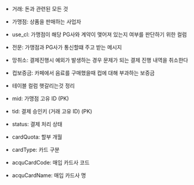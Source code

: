 + 거래: 돈과 관련된 모든 것
+ 가맹점: 상품을 판매하는 사업자
+ use_cl: 가맹점이 해당 PG사와 계약이 맺어져 있는지 여부를 판단하기 위한 컬럼
+ 전문: 가맹점과 PG사가 통신할떄 주고 받는 메시지
+ 망취소: 결제진행시 예외가 발생하는 경우 문제가 되는 결제 진행 내역을 취소한다
+ 컵보증금: 카페에서 음료를 구매했을때 컵에 대해 부과하는 보증금


+ 테이블 컬럼 햇갈리는것 정리
+ mid: 가맹점 고유 ID (PK)
+ tid: 결제 승인키 (거래 고유 ID) (PK)
+ status: 결제 처리 상태
+ cardQuota: 할부 개월
+ cardType: 카드 구분
+ acquCardCode: 매입 카드사 코드
+ acquCardName: 매입 카드사 명
